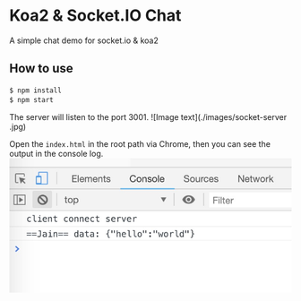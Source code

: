 # Koa2 & Socket.IO Chat
A simple chat demo for socket.io & koa2

## How to use
```js
$ npm install
$ npm start
```

The server will listen to the port 3001.
![Image text](./images/socket-server
.jpg)

Open the `index.html` in the root path via Chrome, then you can see the output in the console log.
![Image text](./images/socket-client.jpg)